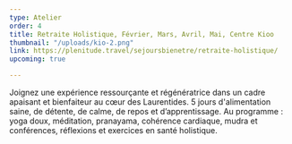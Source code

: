 ```yaml
---
type: Atelier
order: 4
title: Retraite Holistique, Février, Mars, Avril, Mai, Centre Kioo
thumbnail: "/uploads/kio-2.png"
link: https://plenitude.travel/sejoursbienetre/retraite-holistique/
upcoming: true

---
```

Joignez une expérience ressourçante et régénératrice dans un cadre apaisant et bienfaiteur au cœur des Laurentides. 5 jours d'alimentation saine, de détente, de calme, de repos et d’apprentissage. Au programme : yoga doux, méditation, pranayama, cohérence cardiaque, mudra et conférences, réflexions et exercices en santé holistique.